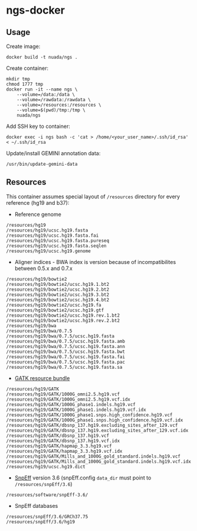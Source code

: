 # ngs-docker

## Usage
Create  image:
```
docker build -t nuada/ngs .
```

Create container:
```
mkdir tmp
chmod 1777 tmp
docker run -it --name ngs \
	--volume=/data:/data \
	--volume=/rawdata:/rawdata \
	--volume=/resources:/resources \
	--volume=$(pwd)/tmp:/tmp \
	nuada/ngs
```

Add SSH key to container:
```
docker exec -i ngs bash -c 'cat > /home/<your_user_name>/.ssh/id_rsa' < ~/.ssh/id_rsa
```

Update/install GEMINI annotation data:
```
/usr/bin/update-gemini-data
```

## Resources
This container assumes special layout of `/resources` directory for every reference (hg19 and b37):

- Reference genome

```
/resources/hg19
/resources/hg19/ucsc.hg19.fasta
/resources/hg19/ucsc.hg19.fasta.fai
/resources/hg19/ucsc.hg19.fasta.pureseq
/resources/hg19/ucsc.hg19.fasta.seqlen
/resources/hg19/ucsc.hg19.genome
```

- Aligner indices - BWA index is version because of incompatibilites between 0.5.x and 0.7.x

```
/resources/hg19/bowtie2
/resources/hg19/bowtie2/ucsc.hg19.1.bt2
/resources/hg19/bowtie2/ucsc.hg19.2.bt2
/resources/hg19/bowtie2/ucsc.hg19.3.bt2
/resources/hg19/bowtie2/ucsc.hg19.4.bt2
/resources/hg19/bowtie2/ucsc.hg19.fa
/resources/hg19/bowtie2/ucsc.hg19.gtf
/resources/hg19/bowtie2/ucsc.hg19.rev.1.bt2
/resources/hg19/bowtie2/ucsc.hg19.rev.2.bt2
/resources/hg19/bwa
/resources/hg19/bwa/0.7.5
/resources/hg19/bwa/0.7.5/ucsc.hg19.fasta
/resources/hg19/bwa/0.7.5/ucsc.hg19.fasta.amb
/resources/hg19/bwa/0.7.5/ucsc.hg19.fasta.ann
/resources/hg19/bwa/0.7.5/ucsc.hg19.fasta.bwt
/resources/hg19/bwa/0.7.5/ucsc.hg19.fasta.fai
/resources/hg19/bwa/0.7.5/ucsc.hg19.fasta.pac
/resources/hg19/bwa/0.7.5/ucsc.hg19.fasta.sa
```

- [GATK resource bundle](https://www.broadinstitute.org/gatk/guide/article.php?id=1215)

```
/resources/hg19/GATK
/resources/hg19/GATK/1000G_omni2.5.hg19.vcf
/resources/hg19/GATK/1000G_omni2.5.hg19.vcf.idx
/resources/hg19/GATK/1000G_phase1.indels.hg19.vcf
/resources/hg19/GATK/1000G_phase1.indels.hg19.vcf.idx
/resources/hg19/GATK/1000G_phase1.snps.high_confidence.hg19.vcf
/resources/hg19/GATK/1000G_phase1.snps.high_confidence.hg19.vcf.idx
/resources/hg19/GATK/dbsnp_137.hg19.excluding_sites_after_129.vcf
/resources/hg19/GATK/dbsnp_137.hg19.excluding_sites_after_129.vcf.idx
/resources/hg19/GATK/dbsnp_137.hg19.vcf
/resources/hg19/GATK/dbsnp_137.hg19.vcf.idx
/resources/hg19/GATK/hapmap_3.3.hg19.vcf
/resources/hg19/GATK/hapmap_3.3.hg19.vcf.idx
/resources/hg19/GATK/Mills_and_1000G_gold_standard.indels.hg19.vcf
/resources/hg19/GATK/Mills_and_1000G_gold_standard.indels.hg19.vcf.idx
/resources/hg19/ucsc.hg19.dict
```

- [SnpEff](http://snpeff.sourceforge.net/) version 3.6 (snpEff.config
  `data_dir` must point to `/resources/snpEff/3.6`)

```
/resources/software/snpEff-3.6/
```

- SnpEff databases

```
/resources/snpEff/3.6/GRCh37.75
/resources/snpEff/3.6/hg19
```
